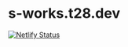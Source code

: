# s-works.t28.dev

[![Netlify Status](https://api.netlify.com/api/v1/badges/e35856ef-153e-4abd-8668-2236a90b0de4/deploy-status)](https://app.netlify.com/sites/s-works/deploys)
